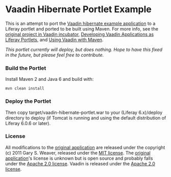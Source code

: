 Vaadin Hibernate Portlet Example
=====

This is an attempt to port the [Vaadin hibernate example application][vhbn] to a Liferay portlet and ported to be built using Maven. For more info, see the [original project in Vaadin incubator][vhbn], [Developing Vaadin Applications as Liferay Portlets][vplt], and [Using Vaadin with Maven][vmvn].

*This portlet currently will deploy, but does nothing. Hope to have this fixed in the future, but please feel free to contribute.*

### Build the Portlet

Install Maven 2 and Java 6 and build with:

    mvn clean install

### Deploy the Portlet

Then copy target/vaadin-hibernate-portlet.war to your (Liferay 6.x)/deploy directory to deploy (if Tomcat is running and using the default distribution of Liferay 6.0.6 or later).

### License

All modifications to the [original application][vhbn] are released under the copyright (c) 2011 Gary S. Weaver, released under the [MIT license][lic]. The [original application][vhbn]'s license is unknown but is open source and probably falls under the [Apache 2.0 license][apache]. Vaadin is released under the [Apache 2.0 license][apache]. 

[vhbn]: http://dev.vaadin.com/svn/incubator/hbncontainer/
[vplt]: http://www.liferay.com/web/guest/community/wiki/-/wiki/Main/Developing+Vaadin+Applications+as+Liferay+Portlets
[vmvn]: http://vaadin.com/wiki/-/wiki/Main/Using%20Vaadin%20with%20Maven
[lic]: http://github.com/garysweaver/vaadin-hibernate-portlet/blob/master/LICENSE
[apache]: http://www.apache.org/licenses/LICENSE-2.0